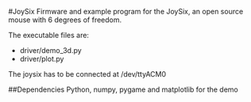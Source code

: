#JoySix
Firmware and example program for the JoySix, an open source mouse with 6 degrees of freedom.

The executable files are:
- driver/demo_3d.py
- driver/plot.py

The joysix has to be connected at /dev/ttyACM0

##Dependencies
Python, numpy, pygame and matplotlib for the demo
